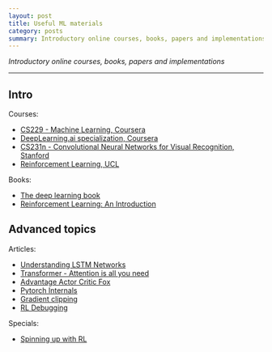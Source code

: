 ```yaml
---
layout: post
title: Useful ML materials 
category: posts 
summary: Introductory online courses, books, papers and implementations 
---
```


*Introductory online courses, books, papers and implementations*

___

## Intro

Courses:
 - [CS229 - Machine Learning, Coursera](https://www.coursera.org/learn/machine-learning)  
 - [DeepLearning.ai specialization, Coursera](https://www.coursera.org/specializations/deep-learning)  
 - [CS231n - Convolutional Neural Networks for Visual Recognition, Stanford](http://cs231n.github.io/)  
 - [Reinforcement Learning, UCL](http://www0.cs.ucl.ac.uk/staff/d.silver/web/Teaching.html)

Books: 
 - [The deep learning book](https://www.deeplearningbook.org/)
 - [Reinforcement Learning: An Introduction](http://incompleteideas.net/book/the-book.html)


## Advanced topics

Articles:
 - [Understanding LSTM Networks](http://colah.github.io/posts/2015-08-Understanding-LSTMs/)
 - [Transformer - Attention is all you need](<http://jalammar.github.io/illustrated-transformer/>)
 - [Advantage Actor Critic Fox](https://hackernoon.com/intuitive-rl-intro-to-advantage-actor-critic-a2c-4ff545978752)
 - [Pytorch Internals](<https://speakerdeck.com/perone/pytorch-under-the-hood>)
 - [Gradient clipping](<https://stackoverflow.com/questions/44796793/difference-between-tf-clip-by-value-and-tf-clip-by-global-norm-for-rnns-and-how>)
 - [RL Debugging](<http://rll.berkeley.edu/deeprlcourse/docs/nuts-and-bolts.pdf>)

Specials:
 - [Spinning up with RL](https://spinningup.openai.com/)

